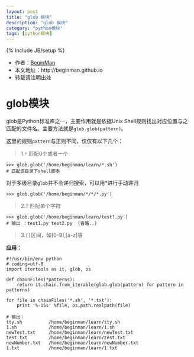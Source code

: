 ```yaml
---
layout: post
title: "glob 模块"
description: "glob 模块"
category: "python模块"
tags: [python模块]
---
```

{% include JB/setup %}
<ul>
    <li>作者：<a href="http://weibo.com/beginman" target="blank">BeginMan</a></li>
    <li>本文地址：http://beginman.github.io</li>
    <li>转载请注明出处</li>
</ul>
<h1>glob模块</h1>

<p>glob是Python标准库之一，主要作用就是依据Unix Shell规则找出对应位置与之匹配的文件名。主要方法就是<code>glob.glob(pattern)</code>。</p>

<p>这里的规则<code>pattern</code>与正则不同，仅仅有以下几个：</p>

<blockquote>
  <p>1.<code>*</code> 匹配0个或者一个</p>
</blockquote>

<pre><code>&gt;&gt;&gt; glob.glob('/home/beginman/learn/*.sh')  
# 匹配该目录下shell脚本
</code></pre>

<p>对于多级目录<code>glob</code>并不会递归搜索，可以用*进行手动递归</p>

<pre><code>&gt;&gt;&gt; glob.glob('/home/beginman/*/*/*.py')
</code></pre>

<blockquote>
  <p>2.<em>?</em> 匹配单个字符</p>
</blockquote>

<pre><code>&gt;&gt;&gt; glob.glob('/home/beginman/learn/test?.py')
# 输出 ：test1.py test2.py  (省略..)
</code></pre>

<blockquote>
  <p>3.<code>[]</code>区间，如[0-9],[a-z]等</p>
</blockquote>

<p><strong>应用：</strong></p>

<pre><code>#!/usr/bin/env python
# coding=utf-8
import itertools as it, glob, os

def chainFiles(*patterns):
    return it.chain.from_iterable(glob.glob(pattern) for pattern in patterns)

for file in chainFiles('*.sh', '*.txt'):
    print '%-15s' %file, os.path.realpath(file)

# 输出：
tty.sh          /home/beginman/learn/tty.sh
1.sh            /home/beginman/learn/1.sh
newTest.txt     /home/beginman/learn/newTest.txt
test.txt        /home/beginman/learn/test.txt
newNumber.txt   /home/beginman/learn/newNumber.txt
1.txt           /home/beginman/learn/1.txt
</code></pre>
